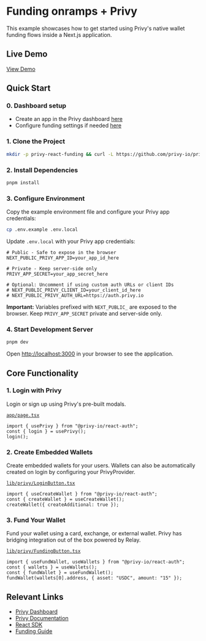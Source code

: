 # Funding onramps + Privy

This example showcases how to get started using Privy's native wallet funding flows inside a Next.js application.

## Live Demo

[View Demo]({{DEPLOY_URL}})

## Quick Start

### 0. Dashboard setup

- Create an app in the Privy dashboard [here](https://dashboard.privy.io/)
- Configure funding settings if needed [here](https://docs.privy.io/recipes/card-based-funding#funding-wallets-with-apple-pay-and-google-pay)

### 1. Clone the Project

```bash
mkdir -p privy-react-funding && curl -L https://github.com/privy-io/privy-examples/archive/main.tar.gz | tar -xz --strip=3 -C privy-react-funding privy-examples-main/examples/privy-react-funding && cd privy-react-funding
```

### 2. Install Dependencies

```bash
pnpm install
```

### 3. Configure Environment

Copy the example environment file and configure your Privy app credentials:

```bash
cp .env.example .env.local
```

Update `.env.local` with your Privy app credentials:

```env
# Public - Safe to expose in the browser
NEXT_PUBLIC_PRIVY_APP_ID=your_app_id_here

# Private - Keep server-side only
PRIVY_APP_SECRET=your_app_secret_here

# Optional: Uncomment if using custom auth URLs or client IDs
# NEXT_PUBLIC_PRIVY_CLIENT_ID=your_client_id_here
# NEXT_PUBLIC_PRIVY_AUTH_URL=https://auth.privy.io
```

**Important:** Variables prefixed with `NEXT_PUBLIC_` are exposed to the browser. Keep `PRIVY_APP_SECRET` private and server-side only.

### 4. Start Development Server

```bash
pnpm dev
```

Open [http://localhost:3000](http://localhost:3000) in your browser to see the application.

## Core Functionality

### 1. Login with Privy

Login or sign up using Privy's pre-built modals.

[`app/page.tsx`](./app/page.tsx)

```tsx
import { usePrivy } from "@privy-io/react-auth";
const { login } = usePrivy();
login();
```

### 2. Create Embedded Wallets

Create embedded wallets for your users. Wallets can also be automatically created on login by configuring your PrivyProvider.

[`lib/privy/LoginButton.tsx`](./lib/privy/LoginButton.tsx)

```tsx
import { useCreateWallet } from "@privy-io/react-auth";
const { createWallet } = useCreateWallet();
createWallet({ createAdditional: true });
```

### 3. Fund Your Wallet

Fund your wallet using a card, exchange, or external wallet. Privy has bridging integration out of the box powered by Relay.

[`lib/privy/FundingButton.tsx`](./lib/privy/FundingButton.tsx)

```tsx
import { useFundWallet, useWallets } from "@privy-io/react-auth";
const { wallets } = useWallets();
const { fundWallet } = useFundWallet();
fundWallet(wallets[0].address, { asset: "USDC", amount: "15" });
```

## Relevant Links

- [Privy Dashboard](https://dashboard.privy.io)
- [Privy Documentation](https://docs.privy.io)
- [React SDK](https://www.npmjs.com/package/@privy-io/react-auth)
- [Funding Guide](https://docs.privy.io/guide/react/recipes/misc/funding)
